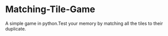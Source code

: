 # Matching-Tile-Game
A simple game in python.Test your memory by matching all the tiles to their duplicate.
